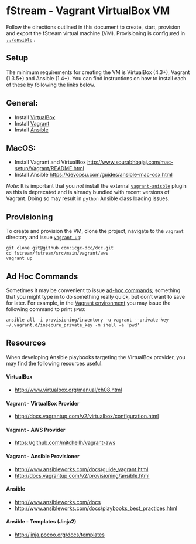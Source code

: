 fStream - Vagrant VirtualBox VM
===

Follow the directions outlined in this document to create, start, provision and export the fStream virtual machine (VM). Provisioning is configured in [`../ansible`](ansible) .

Setup
---
The minimum requirements for creating the VM is VirtualBox (4.3+), Vagrant (1.3.5+) and Ansible (1.4+). You can find instructions on how to install each of these by following the links below.

## General:

- Install [VirtualBox](https://www.virtualbox.org/wiki/Downloads)
- Install [Vagrant](http://downloads.vagrantup.com)
- Install [Ansible](http://www.ansibleworks.com/docs/intro_installation.html)

## MacOS:

- Install Vagrant and VirtualBox http://www.sourabhbajaj.com/mac-setup/Vagrant/README.html
- Install Ansible https://devopsu.com/guides/ansible-mac-osx.html

*Note*: It is important that you _not_ install the external [`vagrant-anisble`](https://github.com/dsander/vagrant-ansible) plugin as this is deprecated and is already bundled with recent versions of Vagrant. Doing so may result in `python` Ansible class loading issues.

Provisioning
---
To create and provision the VM, clone the project, navigate to the `vagrant` directory and issue [`vagrant up`](http://docs.vagrantup.com/v2/cli/up.html):
 
 	git clone git@github.com:icgc-dcc/dcc.git
 	cd fstream/fstream/src/main/vagrant/aws
	vagrant up

Ad Hoc Commands
---
Sometimes it may be convenient to issue [ad-hoc commands](http://www.ansibleworks.com/docs/intro_adhoc.html); something that you might type in to do something really quick, but don’t want to save for later. For example, in the [Vagrant environment](http://www.ansibleworks.com/docs/guide_vagrant.html#id5) you may issue the following command to print `$PWD`:

	ansible all -i provisioning/inventory -u vagrant --private-key ~/.vagrant.d/insecure_private_key -m shell -a 'pwd'

Resources
---
When developing Ansible playbooks targeting the VirtualBox provider, you may find the following resources useful.

#### VirtualBox
- http://www.virtualbox.org/manual/ch08.html

#### Vagrant - VirtualBox Provider
- http://docs.vagrantup.com/v2/virtualbox/configuration.html

#### Vagrant - AWS Provider
- https://github.com/mitchellh/vagrant-aws

#### Vagrant - Ansible Provisioner
- http://www.ansibleworks.com/docs/guide_vagrant.html
- http://docs.vagrantup.com/v2/provisioning/ansible.html

#### Ansible
- http://www.ansibleworks.com/docs
- http://www.ansibleworks.com/docs/playbooks_best_practices.html

#### Ansible - Templates (Jinja2)
- http://jinja.pocoo.org/docs/templates
